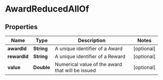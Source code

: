 

# AwardReducedAllOf


## Properties

Name | Type | Description | Notes
------------ | ------------- | ------------- | -------------
**awardId** | **String** | A unique identifier of a Award |  [optional]
**rewardId** | **String** | A unique identifier of a Reward |  [optional]
**value** | **Double** | Numerical value of the award that will be issued |  [optional]



